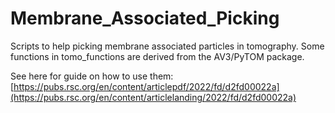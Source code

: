 # Membrane_Associated_Picking

Scripts to help picking membrane associated particles in tomography. Some functions in tomo_functions are derived from the AV3/PyTOM package.

See here for guide on how to use them: [https://pubs.rsc.org/en/content/articlepdf/2022/fd/d2fd00022a](https://pubs.rsc.org/en/content/articlelanding/2022/fd/d2fd00022a)
